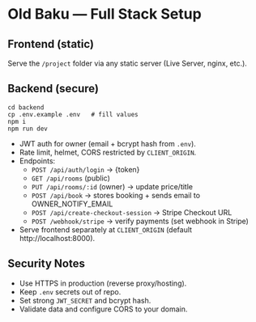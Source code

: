 # Old Baku — Full Stack Setup

## Frontend (static)
Serve the `/project` folder via any static server (Live Server, nginx, etc.).

## Backend (secure)
```
cd backend
cp .env.example .env   # fill values
npm i
npm run dev
```
- JWT auth for owner (email + bcrypt hash from `.env`).
- Rate limit, helmet, CORS restricted by `CLIENT_ORIGIN`.
- Endpoints:
  - `POST /api/auth/login` → {token}
  - `GET /api/rooms` (public)
  - `PUT /api/rooms/:id` (owner) → update price/title
  - `POST /api/book` → stores booking + sends email to OWNER_NOTIFY_EMAIL
  - `POST /api/create-checkout-session` → Stripe Checkout URL
  - `POST /webhook/stripe` → verify payments (set webhook in Stripe)
- Serve frontend separately at `CLIENT_ORIGIN` (default http://localhost:8000).

## Security Notes
- Use HTTPS in production (reverse proxy/hosting).
- Keep `.env` secrets out of repo.
- Set strong `JWT_SECRET` and bcrypt hash.
- Validate data and configure CORS to your domain.
